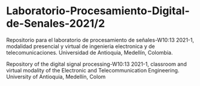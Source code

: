 # Laboratorio-Procesamiento-Digital-de-Senales-2021/2

Repositorio para el laboratorio de procesamiento de señales-W10:13 2021-1, modalidad presencial y virtual de ingenieria electronica y de telecomunicaciones. Universidad de Antioquia, Medellín, Colombia.

Repository of the digital signal processing-W10:13 2021-1, classroom and virtual modality of the Electronic and Telecommunication Engineering. University of Antioquia, Medellín, Colom
